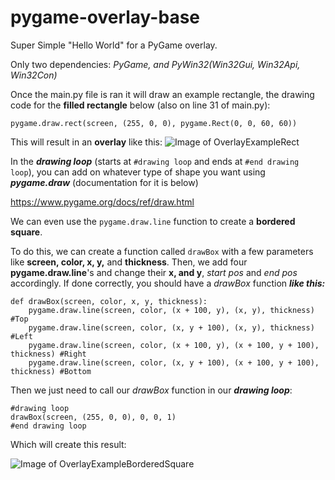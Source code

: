 # pygame-overlay-base
Super Simple "Hello World" for a PyGame overlay.

Only two dependencies: *PyGame, and PyWin32(Win32Gui, Win32Api, Win32Con)*

Once the main.py file is ran it will draw an example rectangle, the drawing code for the **filled rectangle** below (also on line 31 of main.py):

```pygame.draw.rect(screen, (255, 0, 0), pygame.Rect(0, 0, 60, 60))```

This will result in an **overlay** like this:
![Image of OverlayExampleRect](https://media.discordapp.net/attachments/733974815735808041/753114041462816788/unknown.png?width=825&height=464)

In the ***drawing loop*** (starts at `#drawing loop` and ends at `#end drawing loop`), you can add on whatever type of shape you want using ***pygame.draw*** (documentation for it is below)

https://www.pygame.org/docs/ref/draw.html

We can even use the ```pygame.draw.line``` function to create a **bordered square**.

To do this, we can create a function called `drawBox` with a few parameters like **screen, color, x, y,** and **thickness**. Then, we add four **pygame.draw.line**'s and change their **x, and y**, *start pos* and *end pos* accordingly. If done correctly, you should have a *drawBox* function ***like this:***

```
def drawBox(screen, color, x, y, thickness):
    pygame.draw.line(screen, color, (x + 100, y), (x, y), thickness) #Top
    pygame.draw.line(screen, color, (x, y + 100), (x, y), thickness) #Left
    pygame.draw.line(screen, color, (x + 100, y), (x + 100, y + 100), thickness) #Right
    pygame.draw.line(screen, color, (x, y + 100), (x + 100, y + 100), thickness) #Bottom
```

Then we just need to call our *drawBox* function in our ***drawing loop***:

```
#drawing loop
drawBox(screen, (255, 0, 0), 0, 0, 1)
#end drawing loop
```

Which will create this result:

![Image of OverlayExampleBorderedSquare](https://media.discordapp.net/attachments/733974815735808041/753119629978894376/unknown.png?width=825&height=464)
